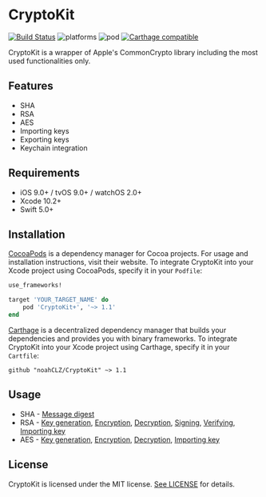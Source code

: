 # CryptoKit

[![Build Status](https://travis-ci.org/noahCLZ/CryptoKit.svg?branch=master)](https://travis-ci.org/noahCLZ/CryptoKit) 
![platforms](https://img.shields.io/badge/platforms-iOS%20%7C%20tvOS%20%7C%20watchOS-informational.svg) 
![pod](https://img.shields.io/cocoapods/v/CryptoKit+.svg) 
[![Carthage compatible](https://img.shields.io/badge/Carthage-compatible-4BC51D.svg?style=flat)](https://github.com/Carthage/Carthage)

CryptoKit is a wrapper of Apple's CommonCrypto library including the most used functionalities only.

## Features
- SHA
- RSA
- AES
- Importing keys
- Exporting keys
- Keychain integration

## Requirements
- iOS 9.0+ / tvOS 9.0+ / watchOS 2.0+
- Xcode 10.2+
- Swift 5.0+

## Installation

[CocoaPods](https://cocoapods.org) is a dependency manager for Cocoa projects. For usage and installation instructions, visit their website. To integrate CryptoKit into your Xcode project using CocoaPods, specify it in your `Podfile`:

```ruby
use_frameworks!

target 'YOUR_TARGET_NAME' do
    pod 'CryptoKit+', '~> 1.1'
end
```

[Carthage](https://github.com/Carthage/Carthage) is a decentralized dependency manager that builds your dependencies and provides you with binary frameworks. To integrate CryptoKit into your Xcode project using Carthage, specify it in your `Cartfile`:

```
github "noahCLZ/CryptoKit" ~> 1.1
```

## Usage
- SHA - [Message digest](https://github.com/noahCLZ/CryptoKit/blob/master/Docs/Usage.md#message-digest)
- RSA - [Key generation](https://github.com/noahCLZ/CryptoKit/blob/master/Docs/Usage.md#rsa---key-generation), [Encryption](https://github.com/noahCLZ/CryptoKit/blob/master/Docs/Usage.md#rsa---encryption), [Decryption](https://github.com/noahCLZ/CryptoKit/blob/master/Docs/Usage.md#rsa---decryption), [Signing](https://github.com/noahCLZ/CryptoKit/blob/master/Docs/Usage.md#rsa---signing), [Verifying](https://github.com/noahCLZ/CryptoKit/blob/master/Docs/Usage.md#rsa---verifying), [Importing key](https://github.com/noahCLZ/CryptoKit/blob/master/Docs/Usage.md#rsa---importing-key)
- AES - [Key generation](https://github.com/noahCLZ/CryptoKit/blob/master/Docs/Usage.md#aes---key-generation), [Encryption](https://github.com/noahCLZ/CryptoKit/blob/master/Docs/Usage.md#aes---encryption), [Decryption](https://github.com/noahCLZ/CryptoKit/blob/master/Docs/Usage.md#aes---decryption), [Importing key](https://github.com/noahCLZ/CryptoKit/blob/master/Docs/Usage.md#aes---importing-key)

## License

CryptoKit is licensed under the MIT license. [See LICENSE](https://github.com/noahCLZ/CryptoKit/blob/master/LICENSE) for details.
